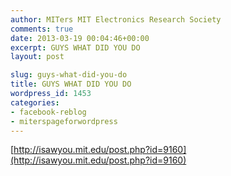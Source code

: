 ```yaml
---
author: MITers MIT Electronics Research Society
comments: true
date: 2013-03-19 00:04:46+00:00
excerpt: GUYS WHAT DID YOU DO
layout: post

slug: guys-what-did-you-do
title: GUYS WHAT DID YOU DO
wordpress_id: 1453
categories:
- facebook-reblog
- miterspageforwordpress
---
```

  
[http://isawyou.mit.edu/post.php?id=9160](http://isawyou.mit.edu/post.php?id=9160)
